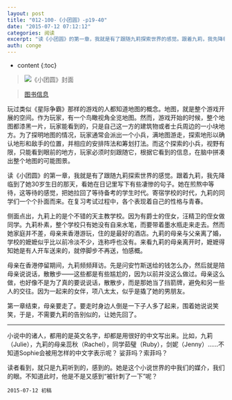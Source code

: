 ```yaml
---
layout: post
title: "012-100-《小团圆》-p19-40"
date: "2015-07-12 07:12:12"
categories: 阅读
excerpt: "读《小团圆》的第一章，我就是有了跟随九莉探索世界的感觉。跟着九莉，我先降临到了她30岁生日的那天，看她在日记里写下有些凄惨的句子。她在煎熬中等待，这等待的感觉，把她拉回了等待备考的学生时代。寄宿学校的时代，九莉的同学们一个个扑面而来。在复习考试过程中，各个表现着自己的性格与青春..."
auth: conge
---
```

* content
{:toc}

> ![《小团圆》封面](/assets/images/阅读/118382-ba9f160f6c7f9d21.jpg)

> [图书信息](http://book.douban.com/subject/3616310/)

玩过类似《星际争霸》那样的游戏的人都知道地图的概念。地图，就是整个游戏开展的空间。作为玩家，有一个鸟瞰视角全览地图。然而，游戏开始的时候，整个地图都漆黑一片，玩家能看到的，只是自己这一方的建筑物或者士兵周边的一小块地方。为了探明地图的情况，玩家通常会派出一个小兵，满地图游走，探索地形以确认地形和敌手的位置，并相应的安排阵法和筹划打法。而这个探索的小兵，视野有限，只能看到眼前的地方，玩家必须时刻跟随它，根据它看到的信息，在脑中拼凑出整个地图的可能图景。

读《小团圆》的第一章，我就是有了跟随九莉探索世界的感觉。跟着九莉，我先降临到了她30岁生日的那天，看她在日记里写下有些凄惨的句子。她在煎熬中等待，这等待的感觉，把她拉回了等待备考的学生时代。寄宿学校的时代，九莉的同学们一个个扑面而来。在复习考试过程中，各个表现着自己的性格与青春。

侧面点出，九莉上的是个不错的天主教学校。因为有爵士的侄女，汪精卫的侄女做同学。九莉朴素，整个学校只有她没有自来水笔，而要带着墨水瓶走来走去。然而她家庭并不差，母亲来香港游玩，住的是最好的酒店。九莉的母亲与父亲离了婚，学校的嬷嬷似乎比以前冷淡不少，连称呼也没有。来看九莉的母亲离开时，嬷嬷得知她是有人开车送来的，就停脚步不再送，怕感概。

母亲在香港停留期间，九莉频频拜访。先是问安竹斯送给的钱怎么办，然后就是陪母亲说说话，散散步——这些都是有些尴尬的，因为以前并没这么做过。母亲这么做，也好像不是为了真的要说说话，散散步，而是那她当了挡箭牌，避免和另一些人的交往。因为一起来的女伴，项八太太，似乎是撬了她的男朋友。

第一章结束，母亲要走了。要走时身边人倒是一下子人多了起来，围着她说说笑笑，于是，不需要九莉的告别似的，让她先回了。

----

小说中的诸人，都用的是英文名字，却都是用很好的中文写出来。比如，九莉（Julie），九莉的母亲蕊秋（Rachel），同学茹璧（Ruby），剑妮（Jenny）……不知道Sophie会被用怎样的中文字表示呢？ 娑菲吗？索菲吗？

读者看到，就只是九莉听到的，感到的。她是这个小说世界的中我们的媒介，我们的眼。不知道此时，他是不是又感到“被针刺了一下”呢？

```
2015-07-12 初稿
```
